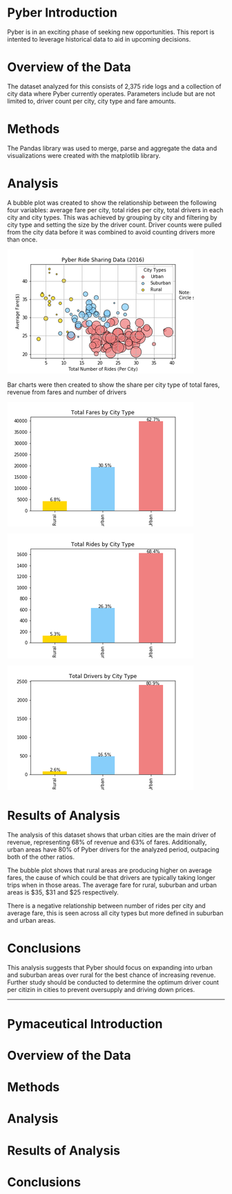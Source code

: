 # Pyber Introduction

Pyber is in an exciting phase of seeking new opportunities. This report is intented to leverage historical data to aid in upcoming decisions.

# Overview of the Data

The dataset analyzed for this consists of  2,375 ride logs and a collection of city data where Pyber currently operates. Parameters include but are not limited to, driver count per city, city type and fare amounts.

# Methods

The Pandas library was used to merge, parse and aggregate the data and visualizations were created with the matplotlib library.

# Analysis

A bubble plot was created to show the relationship between the following four variables: average fare per city, total rides per city, total drivers in each city and city types. This was achieved by grouping by city and filtering by city type and setting the size by the driver count. Driver counts were pulled from the city data before it was combined to avoid counting drivers more than once.

![ridesharing](Output/ridesharing.png)

Bar charts were then created to show the share per city type of total fares, revenue from fares and number of drivers

![faresbytype](Output/faresbytype.png)

![ridesbytype](Output/ridesbytype.png)

![driversbytype](Output/driversbytype.png)

# Results of Analysis

The analysis of this dataset shows that urban cities are the main driver of revenue, representing 68% of revenue and 63% of fares. Additionally, urban areas have 80% of Pyber drivers for the analyzed period, outpacing both of the other ratios.

The bubble plot shows that rural areas are producing higher on average fares, the cause of which could be that drivers are typically taking longer trips when in those areas. The average fare for rural, suburban and urban areas is $35, $31 and $25 respectively.

There is a negative relationship between number of rides per city and average fare, this is seen across all city types but more defined in suburban and urban areas.

# Conclusions

This analysis suggests that Pyber should focus on expanding into urban and suburban areas over rural for the best chance of increasing revenue. Further study should be conducted to determine the optimum driver count per citizin in cities to prevent oversupply and driving down prices.
__________

# Pymaceutical Introduction

# Overview of the Data

# Methods

# Analysis

# Results of Analysis

# Conclusions